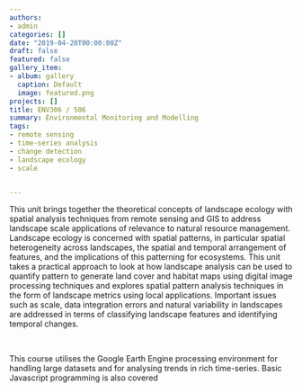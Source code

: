 ```yaml
---
authors:
- admin
categories: []
date: "2019-04-20T00:00:00Z"
draft: false
featured: false
gallery_item:
- album: gallery
  caption: Default
  image: featured.png
projects: []
title: ENV306 / 506
summary: Environmental Monitoring and Modelling
tags:
- remote sensing
- time-series analysis
- change detection
- landscape ecology
- scale


---
```


This unit brings together the theoretical concepts of landscape ecology with spatial analysis techniques from remote sensing and GIS to address landscape scale applications of relevance to natural resource management. Landscape ecology is concerned with spatial patterns, in particular spatial heterogeneity across landscapes, the spatial and temporal arrangement of features, and the implications of this patterning for ecosystems. This unit takes a practical approach to look at how landscape analysis can be used to quantify pattern to generate land cover and habitat maps using digital image processing techniques and explores spatial pattern analysis techniques in the form of landscape metrics using local applications. Important issues such as scale, data integration errors and natural variability in landscapes are addressed in terms of classifying landscape features and identifying temporal changes.

​

This course utilises the Google Earth Engine processing environment for handling large datasets and for analysing trends in rich time-series. Basic Javascript programming is also covered

​
